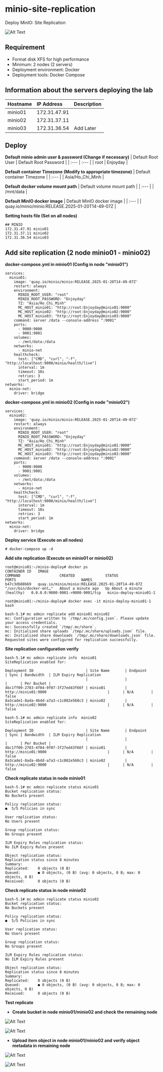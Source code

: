 # minio-site-replication
Deploy MinIO: Site Replication

![Alt Text](site-replicate-diagram.png)

## Requirement
- Format disk XFS for high performance
- Minimum: 2 nodes (2 servers)
- Deployment environment: Docker
- Deployment tools: Docker Compose


## Information about the servers deploying the lab

| Hostname | IP Address | Description |
| :--- | :--- | :--- |
| minio01 | 172.31.47.91 | |
| minio02 | 172.31.37.11 | |
| minio03 | 172.31.36.54 | Add Later |

## Deploy
**Default minio admin user & password (Change if necessary)**
| Default Root User | Default Root Password |
| :--- | :--- |
| root | Enjoyday |

**Default container Timezone (Modify to appropriate timezone)**
| Default container Timezone |
| :--- |
| Asia/Ho_Chi_Minh |

**Default docker volume mount path**
| Default volume mount path |
| :--- |
| /mnt/data | 

**Default MinIO docker image**
| Default MinIO docker image |
| :--- |
| quay.io/minio/minio:RELEASE.2025-01-20T14-49-07Z |

**Setting hosts file (Set on all nodes)**
```
## MINIO
172.31.47.91 minio01 
172.31.37.11 minio02 
172.31.36.54 minio03
```

## Add site replication (2 node minio01 - minio02)
**docker-compose.yml in minio01 (Config in node "minio01")**
```
services:
  minio01:
    image: 'quay.io/minio/minio:RELEASE.2025-01-20T14-49-07Z'
    restart: always
    environment:
      MINIO_ROOT_USER: "root"
      MINIO_ROOT_PASSWORD: "Enjoyday"
      TZ: "Asia/Ho_Chi_Minh"
      MC_HOST_minio01: "http://root:Enjoyday@minio01:9000"
      MC_HOST_minio02: "http://root:Enjoyday@minio02:9000"
      MC_HOST_minio03: "http://root:Enjoyday@minio03:9000"
    command: server /data --console-address ":9001"
    ports:
      - 9000:9000
      - 9001:9001
    volumes:
      - /mnt/data:/data
    networks:
      - minio-net
    healthcheck:
      test: ["CMD", "curl", "-f", "http://localhost:9000/minio/health/live"]
      interval: 1m
      timeout: 10s
      retries: 3
      start_period: 1m
networks:
  minio-net:
    driver: bridge
```

**docker-compose.yml in minio02 (Config in node "minio02")**
```
services:
  minio02:
    image: 'quay.io/minio/minio:RELEASE.2025-01-20T14-49-07Z'
    restart: always
    environment:
      MINIO_ROOT_USER: "root"
      MINIO_ROOT_PASSWORD: "Enjoyday"
      TZ: "Asia/Ho_Chi_Minh"
      MC_HOST_minio01: "http://root:Enjoyday@minio01:9000"
      MC_HOST_minio02: "http://root:Enjoyday@minio02:9000"
      MC_HOST_minio03: "http://root:Enjoyday@minio03:9000"
    command: server /data --console-address ":9001"
    ports:
      - 9000:9000
      - 9001:9001
    volumes:
      - /mnt/data:/data
    networks:
      - minio-net
    healthcheck:
      test: ["CMD", "curl", "-f", "http://localhost:9000/minio/health/live"]
      interval: 1m
      timeout: 10s
      retries: 3
      start_period: 1m
networks:
  minio-net:
    driver: bridge
```

**Deploy service (Execute on all nodes)**
```
# docker-compose up -d
```

**Add site replication (Execute on minio01 or minio02)**
```
root@minio01:~/minio-deploy# docker ps
CONTAINER ID   IMAGE                                              COMMAND                  CREATED              STATUS                        PORTS                              NAMES
b47c3db88b69   quay.io/minio/minio:RELEASE.2025-01-20T14-49-07Z   "/usr/bin/docker-ent…"   About a minute ago   Up About a minute (healthy)   0.0.0.0:9000-9001->9000-9001/tcp   minio-deploy-minio01-1
```
```
root@minio01:~/minio-deploy# docker exec -it minio-deploy-minio01-1 bash
```
```
bash-5.1# mc admin replicate add minio01 minio02
mc: Configuration written to `/tmp/.mc/config.json`. Please update your access credentials.
mc: Successfully created `/tmp/.mc/share`.
mc: Initialized share uploads `/tmp/.mc/share/uploads.json` file.
mc: Initialized share downloads `/tmp/.mc/share/downloads.json` file.
Requested sites were configured for replication successfully.
```
**Site replication configuration verify**
```
bash-5.1# mc admin replicate info  minio01
SiteReplication enabled for:

Deployment ID                        | Site Name       | Endpoint                                       | Sync | Bandwidth  | ILM Expiry Replication   
                                     |                 |                                                |      | Per Bucket |                          
4bc1ff09-2783-4f04-9f07-3f27ed43f66f | minio01         | http://minio01:9000                            |      | N/A        | false                    
8a3cade1-8ada-4bdd-a7a3-c1c082e568c3 | minio02         | http://minio02:9000                            |      | N/A        | false                    
```
```
bash-5.1# mc admin replicate info  minio02
SiteReplication enabled for:

Deployment ID                        | Site Name       | Endpoint                                       | Sync | Bandwidth  | ILM Expiry Replication   
                                     |                 |                                                |      | Per Bucket |                          
4bc1ff09-2783-4f04-9f07-3f27ed43f66f | minio01         | http://minio01:9000                            |      | N/A        | false                    
8a3cade1-8ada-4bdd-a7a3-c1c082e568c3 | minio02         | http://minio02:9000                            |      | N/A        | false                    
```
**Check replicate status in node minio01**
```
bash-5.1# mc admin replicate status minio01
Bucket replication status:
No Buckets present

Policy replication status:
●  5/5 Policies in sync

User replication status:
No Users present

Group replication status:
No Groups present

ILM Expiry Rules replication status:
No ILM Expiry Rules present

Object replication status:
Replication status since 8 minutes 
Summary:
Replicated:    0 objects (0 B)
Queued:        ● 0 objects, (0 B) (avg: 0 objects, 0 B; max: 0 objects, 0 B)
Received:      0 objects (0 B)
```
**Check replicate status in node minio02**
```
bash-5.1# mc admin replicate status minio02
Bucket replication status:
No Buckets present

Policy replication status:
●  5/5 Policies in sync

User replication status:
No Users present

Group replication status:
No Groups present

ILM Expiry Rules replication status:
No ILM Expiry Rules present

Object replication status:
Replication status since 8 minutes 
Summary:
Replicated:    0 objects (0 B)
Queued:        ● 0 objects, (0 B) (avg: 0 objects, 0 B; max: 0 objects, 0 B)
Received:      0 objects (0 B)
```

**Test replicate**
- **Create bucket in node minio01/minio02 and check the remaining node**

![Alt Text](bucket-replicate-1.png)

![Alt Text](bucket-replicate-2.png)

- **Upload item object in node minio01/minio02 and verify object metadata in remaining node**

![Alt Text](object-replicate-1.png)

![Alt Text](metric.png)

